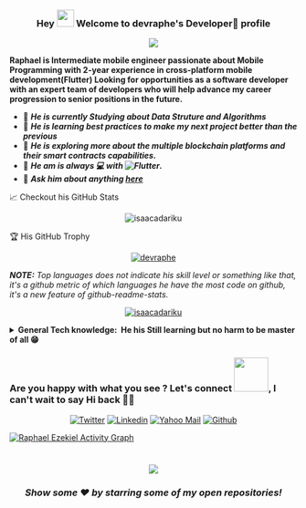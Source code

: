 <h3 align="center">
 Hey <img src="https://media.giphy.com/media/hvRJCLFzcasrR4ia7z/giphy.gif" width="30px"/> Welcome to devraphe's Developer🕎 profile
</h3>

<!-- Typing SVG by DenverCoder1 - https://github.com/DenverCoder1/readme-typing-svg -->
<p align="center">
  <a href="https://git.io/typing-svg"><img src="https://readme-typing-svg.herokuapp.com?color=%2336BCF7&size=18&height=100&lines=Hey!!!+Welcome+to+Raphael's+profile;Raphael+is+a+mobile+Engineer;With+2+years%2B+experience;In+Cross+Platform+Development;With+Flutter%F0%9F%92%99%F0%9F%92%99%F0%9F%92%99;He+is+always+learning+new+things;Watch+this+space"></a>
  
</p>


**Raphael is Intermediate mobile engineer passionate about Mobile Programming with 2-year experience in cross-platform mobile development(Flutter) Looking for opportunities as a software developer with an expert team of developers who will help advance my career progression to senior positions in the future.**

- 🔭 **_He is currently Studying about Data Struture and Algorithms_**
- 🌱 **_He is learning best practices to make my next project better than the previous_**
- 🧊 **_He is exploring more about the multiple blockchain platforms and their smart contracts capabilities._**
- 👯 **_He am is always 💻 with ![Flutter](https://img.shields.io/badge/FLUTTER-02569B.svg?&style=flat&logo=flutter&logoColor=white)._**
- 💬 **_Ask him about anything [here](https://github.com/devRaphe/devRaphe/issues)_**

📈 Checkout his GitHub Stats

<p align="center"> <img src="https://github-readme-stats.vercel.app/api?username=devraphe&show_icons=true&theme=gotham" alt="isaacadariku" />

🏆 His GitHub Trophy

<p align="center"> <a href="https://github.com/ryo-ma/github-profile-trophy"><img src="https://github-profile-trophy.vercel.app/?username=devraphe&margin-w=5&theme=onedark" alt="devraphe" /></a> </p>

_**NOTE:** Top languages does not indicate his skill level or something like that, it's a github metric of which languages he have the most code on github, it's a new feature of github-readme-stats._

<p align="center"> <a href="https://github-readme-stats.vercel.app/api/top-langs/?username=isaacadariku&hide=TeX&layout=compact&theme=gotham"><img src="https://github-readme-stats.vercel.app/api/top-langs/?username=devraphe&hide=TeX&layout=compact&theme=gotham" alt="isaacadariku" /></a> </p>


<details>
  <summary><b>General Tech knowledge: &nbsp;He his Still learning but no harm to be master of all 😁</b></summary>
  <br/>

## 🛠️ My favorite tools

### 👨‍💻 **Programming languages**

<p>

![C#](https://img.shields.io/badge/C%23%20-%23239120.svg?logo=c-sharp&logoColor=white)&nbsp;
![C++](https://img.shields.io/badge/C++%20-%2300599C.svg?logo=c%2B%2B&logoColor=white)&nbsp;
![C](https://img.shields.io/badge/C%20-%232370ED.svg?logo=c&logoColor=white) &nbsp;
![CSS3](https://img.shields.io/badge/CSS3-%231572B6.svg?&style=flat&logo=css3&logoColor=white)&nbsp;
![Dart](https://img.shields.io/badge/DART-%230175C2.svg?&style=flat&logo=dart&logoColor=white) &nbsp;\
![Ethereum](https://img.shields.io/badge/ETHEREUM-3C3C3D.svg?&style=flat&logo=ethereum&logoColor=white)&nbsp;
![HTML5](https://img.shields.io/badge/HTML5-E34F26.svg?&style=flat&logo=html5&logoColor=white)&nbsp;
![JavaScript](https://img.shields.io/badge/JAVASCRIPT-323330.svg?&style=flat&logo=javascript&logoColor=%23F7DF1E)&nbsp;

</p>

### 🧰 **Frameworks and libraries**

<p>


![Flutter](https://img.shields.io/badge/FLUTTER-02569B.svg?&style=flat&logo=flutter&logoColor=white) &nbsp;
![GitHub Actions](https://img.shields.io/badge/GitHub%20Actions%20-%232671E5.svg?logo=github%20actions&logoColor=white) &nbsp;\
![Material Design](https://img.shields.io/badge/Material%20Design%20-%230081CB.svg?logo=material-design&logoColor=white) &nbsp;
![Wordpress](https://img.shields.io/badge/Wordpress-21759B?logo=wordpress&logoColor=white) &nbsp;

</p>

### 🗄️ **Databases and cloud hosting**

<p>


![Firebase](https://img.shields.io/badge/FIREBASE-FFCA28.svg?&style=flat&logo=firebase&logoColor=black)&nbsp;
![GitHub Pages](https://img.shields.io/badge/GitHub%20Pages-%23327FC7.svg?logo=github&logoColor=white)&nbsp;
![SQLite](https://img.shields.io/badge/SQLITE-003B57.svg?&style=flat&logo=sqlite&logoColor=white)


</p>

### 💻 **Software and tools**

<p>

![Android Studio](https://img.shields.io/badge/Android%20Studio-008678.svg?logo=android-studio&logoColor=white)&nbsp;
![FIGMA](https://img.shields.io/badge/figma-%23F24E1E.svg?&style=for-the-badge&logo=figma&logoColor=white)&nbsp;\
![Git](https://img.shields.io/badge/GIT-%23F05033.svg?&style=flat&logo=git&logoColor=white)&nbsp;
![GitHub](https://img.shields.io/badge/GITHUB-%23121011.svg?&style=flat&logo=github&logoColor=white)&nbsp;
![GitLab](https://img.shields.io/badge/GITLAB-%23181717.svg?&style=flat&logo=gitlab&logoColor=white)&nbsp;
![Google Sheets](https://img.shields.io/badge/Google%20Sheets%20-%2334A853.svg?logo=google%20sheets&logoColor=white)&nbsp;\
![LINUX](https://img.shields.io/badge/LINUX-FCC624?style=flat-square&logo=linux&logoColor=black)&nbsp;
![MVC Architecture](https://img.shields.io/badge/MVC-888888.svg?&style=flat&logoColor=white)&nbsp;
![MVVM Architecture](https://img.shields.io/badge/MVVM-888888.svg?&style=flat&logoColor=white)&nbsp;
![Postman](https://img.shields.io/badge/Postman-FF6C37?logo=postman&logoColor=white)&nbsp;
![REST API](https://img.shields.io/badge/REST-02569B.svg?&style=flat&logo=rest&logoColor=white)&nbsp;
![SCRUM](https://img.shields.io/badge/SCRUM-6DB33F.svg?&style=flat&logo=ddd&logoColor=white)&nbsp;
![TDD](https://img.shields.io/badge/TEST%20DD-E34F26.svg?&style=flat&logo=tdd&logoColor=white)&nbsp;\
![VSCode](https://img.shields.io/badge/VSCODE-007ACC.svg?&style=flat&logo=visual-studio-code)&nbsp;

</p>

</details>

### Are you happy with what you see ? Let's connect <img src="https://media.giphy.com/media/LnQjpWaON8nhr21vNW/giphy.gif" width="60">, I can't wait to say Hi back 🙋‍♂️

<p align="center">
  <a href="https://twitter.com/intent/follow?screen_name=devraphe"><img alt="Twitter" title="Connect via twitter" src="https://img.shields.io/badge/-Twitter-1DA1F2?style=for-the-badge&logo=twitter&logoColor=white"/></a>
  <a href="https://www.linkedin.com/in/etiabasi-ezekiel/"><img alt="Linkedin" title="Connect with linkedin" src="https://img.shields.io/badge/linkedin-%230077B5.svg?&style=for-the-badge&logo=linkedin&logoColor=white"></a>
<a href="mailto:etiabasiezekiel@ymail.com"><img alt="Yahoo Mail" title="Email Raphael Ezekiel" src="https://img.shields.io/badge/Yahoo!-6001D2?style=for-the-badge&logo=Yahoo!&logoColor=white"></a>
<a href="https://github.com/devraphe"><img alt="Github" title="Follow Raphael Ezekiel" src="https://img.shields.io/badge/github-%23121011.svg?&style=for-the-badge&logo=github&logoColor=white"/></a>

</p>

<!-- GIthub graph by - https://github.com/ashutosh00710/github-readme-activity-graph -->

<a href="https://github.com/ashutosh00710/github-readme-activity-graph"><img alt="Raphael Ezekiel Activity Graph" src="https://activity-graph.herokuapp.com/graph?username=devraphe&bg_color=1F222E&color=F8D866&line=F85D7F&point=FFFFFF&hide_border=true" /></a>

#

<div align="center">

![](https://visitor-badge.glitch.me/badge?page_id=isaacadariku.isaacadariku)

### **_Show some ❤️ by starring some of my open repositories!_**

</div>
